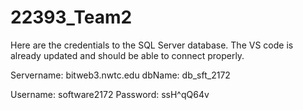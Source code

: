 # 22393_Team2

Here are the credentials to the SQL Server database.  The VS code is already updated and should be able to connect properly.

Servername: bitweb3.nwtc.edu
dbName: db_sft_2172

Username: software2172
Password: ssH^qQ64v

 
